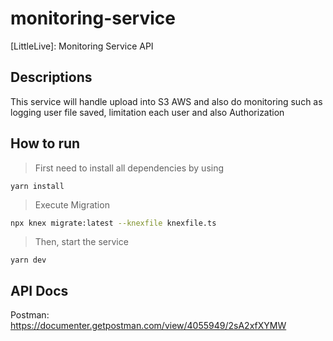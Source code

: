 # monitoring-service
[LittleLive]: Monitoring Service API 

## Descriptions
This service will handle upload into S3 AWS and also do monitoring such as logging user file saved, limitation each user and also Authorization

## How to run
> First need to install all dependencies by using 
```
yarn install
```
> Execute Migration
```bash
npx knex migrate:latest --knexfile knexfile.ts
```
> Then, start the service 
```
yarn dev
```

## API Docs
Postman: https://documenter.getpostman.com/view/4055949/2sA2xfXYMW